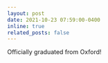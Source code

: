 ```yaml
---
layout: post
date: 2021-10-23 07:59:00-0400
inline: true
related_posts: false
---
```


Officially graduated from Oxford!

